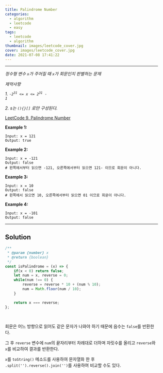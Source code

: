 ```yaml
---
title: Palindrome Number
categories:
  - algorithm
  - leetcode
  - easy
tags:
  - leetcode
  - algorithm
thumbnail: images/leetcode_cover.jpg
cover: images/leetcode_cover.jpg
date: 2021-07-08 17:41:22
---
```




---

<!--more-->

*정수형 변수 `x`가 주어질 때 `x`가 회문인지 판별하는 문제*

*제약사항*

*1. <code>-2<sup>31</sup> <= x <= 2<sup>31</sup> - 1</code>*

*2. s는 `(){}[]` 로만 구성된다.*

[LeetCode 9. Palindrome Number](https://leetcode.com/problems/palindrome-number/)

**Example 1:**

```shell
Input: x = 121
Output: true
```

**Example 2:**

```shell
Input: x = -121
Output: false
# 왼쪽에서부터 읽으면 -121, 오른쪽에서부터 읽으면 121- 이므로 회문이 아니다.
```

**Example 3:**

```shell
Input: x = 10
Output: false
# 왼쪽에서 읽으면 10, 오른쪽에서부터 읽으면 01 이므로 회문이 아니다.
```

**Example 4:**

```shell
Input: x = -101
Output: false
```

---

## Solution

```javascript
/**
 * @param {number} x
 * @return {boolean}
 */
const isPalindrome = (x) => {
    if(x < 0) return false;
    let num = x, reverse = 0;
    while(num !== 0) {
        reverse = reverse * 10 + (num % 10);
        num = Math.floor(num / 10);
    }
    
    return x === reverse;
};
```
<br />

회문은 어느 방향으로 읽어도 같은 문자가 나와야 하기 때문에 음수는 `false`를 반환한다.

그 후 `reverse` 변수에 `num`의 끝자리부터 차례대로 더하며 자릿수를 올리고 `reverse`와 `x`를 비교하여 결과를 반환한다.

`x`를 `toString()` 메소드를 사용하여 문자열화 한 후 `.split('').reverse().join('')`를 사용하여 비교할 수도 있다.